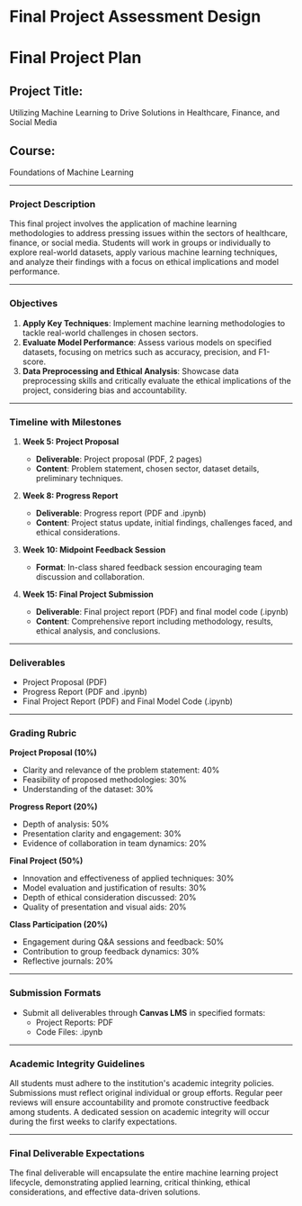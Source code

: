 Final Project Assessment Design
===============================

# Final Project Plan

## Project Title: 
Utilizing Machine Learning to Drive Solutions in Healthcare, Finance, and Social Media

## Course: 
Foundations of Machine Learning

---

### Project Description
This final project involves the application of machine learning methodologies to address pressing issues within the sectors of healthcare, finance, or social media. Students will work in groups or individually to explore real-world datasets, apply various machine learning techniques, and analyze their findings with a focus on ethical implications and model performance.

---

### Objectives
1. **Apply Key Techniques**: Implement machine learning methodologies to tackle real-world challenges in chosen sectors.
2. **Evaluate Model Performance**: Assess various models on specified datasets, focusing on metrics such as accuracy, precision, and F1-score.
3. **Data Preprocessing and Ethical Analysis**: Showcase data preprocessing skills and critically evaluate the ethical implications of the project, considering bias and accountability.

---

### Timeline with Milestones
1. **Week 5: Project Proposal**
   - **Deliverable**: Project proposal (PDF, 2 pages)
   - **Content**: Problem statement, chosen sector, dataset details, preliminary techniques.

2. **Week 8: Progress Report**
   - **Deliverable**: Progress report (PDF and .ipynb)
   - **Content**: Project status update, initial findings, challenges faced, and ethical considerations.

3. **Week 10: Midpoint Feedback Session**
   - **Format**: In-class shared feedback session encouraging team discussion and collaboration.

4. **Week 15: Final Project Submission**
   - **Deliverable**: Final project report (PDF) and final model code (.ipynb)
   - **Content**: Comprehensive report including methodology, results, ethical analysis, and conclusions.

---

### Deliverables
- Project Proposal (PDF)
- Progress Report (PDF and .ipynb)
- Final Project Report (PDF) and Final Model Code (.ipynb)

---

### Grading Rubric
**Project Proposal (10%)**
- Clarity and relevance of the problem statement: 40%
- Feasibility of proposed methodologies: 30%
- Understanding of the dataset: 30%

**Progress Report (20%)**
- Depth of analysis: 50%
- Presentation clarity and engagement: 30%
- Evidence of collaboration in team dynamics: 20%

**Final Project (50%)**
- Innovation and effectiveness of applied techniques: 30%
- Model evaluation and justification of results: 30%
- Depth of ethical consideration discussed: 20%
- Quality of presentation and visual aids: 20%

**Class Participation (20%)**
- Engagement during Q&A sessions and feedback: 50%
- Contribution to group feedback dynamics: 30%
- Reflective journals: 20%

---

### Submission Formats
- Submit all deliverables through **Canvas LMS** in specified formats:
  - Project Reports: PDF
  - Code Files: .ipynb

---

### Academic Integrity Guidelines
All students must adhere to the institution's academic integrity policies. Submissions must reflect original individual or group efforts. Regular peer reviews will ensure accountability and promote constructive feedback among students. A dedicated session on academic integrity will occur during the first weeks to clarify expectations.

---

### Final Deliverable Expectations
The final deliverable will encapsulate the entire machine learning project lifecycle, demonstrating applied learning, critical thinking, ethical considerations, and effective data-driven solutions.